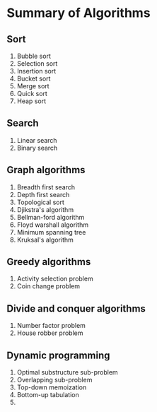 # Summary of Algorithms

## Sort
1. Bubble sort
2. Selection sort
3. Insertion sort
4. Bucket sort
5. Merge sort
6. Quick sort
7. Heap sort

## Search
1. Linear search
2. Binary search

## Graph algorithms
1. Breadth first search
2. Depth first search
3. Topological sort
4. Djikstra's algorithm
5. Bellman-ford algorithm
6. Floyd warshall algorithm
7. Minimum spanning tree
8. Kruksal's algorithm

## Greedy algorithms
1. Activity selection problem
2. Coin change problem

## Divide and conquer algorithms
1. Number factor problem
2. House robber problem

## Dynamic programming
1. Optimal substructure sub-problem
2. Overlapping sub-problem
3. Top-down memoization
4. Bottom-up tabulation
5. 